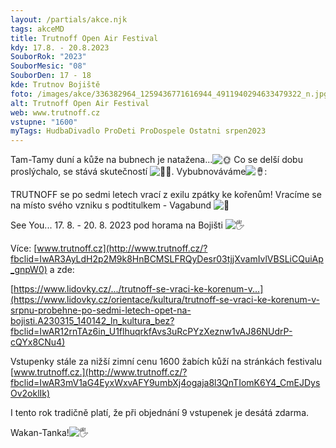 ```yaml
---
layout: /partials/akce.njk
tags: akceMD
title: Trutnoff Open Air Festival
kdy: 17.8. - 20.8.2023
SouborRok: "2023"
SouborMesic: "08"
SouborDen: 17 - 18
kde: Trutnov Bojiště
foto: /images/akce/336382964_1259436771616944_4911940294633479322_n.jpg
alt: Trutnoff Open Air Festival
web: www.trutnoff.cz
vstupne: "1600"
myTags: HudbaDivadlo ProDeti ProDospele Ostatni srpen2023
---
```

<!--StartFragment-->

Tam-Tamy duní a kůže na bubnech je natažena...![🌞](https://static.xx.fbcdn.net/images/emoji.php/v9/tb8/1.5/16/1f31e.png) Co se delší dobu proslýchalo, se stává skutečností ![🧘‍♂️](https://static.xx.fbcdn.net/images/emoji.php/v9/tee/1.5/16/1f9d8_200d_2642.png). Vybubnováváme![🪘](https://static.xx.fbcdn.net/images/emoji.php/v9/tb1/1.5/16/1fa98.png):

TRUTNOFF se po sedmi letech vrací z exilu zpátky ke kořenům! Vracíme se na místo svého vzniku s podtitulkem - Vagabund ![🙂](https://static.xx.fbcdn.net/images/emoji.php/v9/ta5/1.5/16/1f642.png)

See You... 17. 8. - 20. 8. 2023 pod horama na Bojišti ![🖐](https://static.xx.fbcdn.net/images/emoji.php/v9/t7d/1.5/16/1f590.png)

Více: [www.trutnoff.cz](http://www.trutnoff.cz/?fbclid=IwAR3AyLdH2p2M9k8HnBCMSLFRQyDesr03tjjXvamIvlVBSLiCQuiAp_gnpW0) a zde:

[https://www.lidovky.cz/.../trutnoff-se-vraci-ke-korenum-v...](https://www.lidovky.cz/orientace/kultura/trutnoff-se-vraci-ke-korenum-v-srpnu-probehne-po-sedmi-letech-opet-na-bojisti.A230315_140142_ln_kultura_bez?fbclid=IwAR12rnTAz6in_U1flhuqrkfAvs3uRcPYzXeznw1vAJ86NUdrP-cQYx8CNu4)

Vstupenky stále za nižší zimní cenu 1600 žabích kůží na stránkách festivalu [www.trutnoff.cz.](http://www.trutnoff.cz/?fbclid=IwAR3mV1aG4EyxWxvAFY9umbXj4ogaja8l3QnTIomK6Y4_CmEJDysOv2oklIk)

I tento rok tradičně platí, že při objednání 9 vstupenek je desátá zdarma.

Wakan-Tanka!![🖐](https://static.xx.fbcdn.net/images/emoji.php/v9/t7d/1.5/16/1f590.png)

<!--EndFragment-->